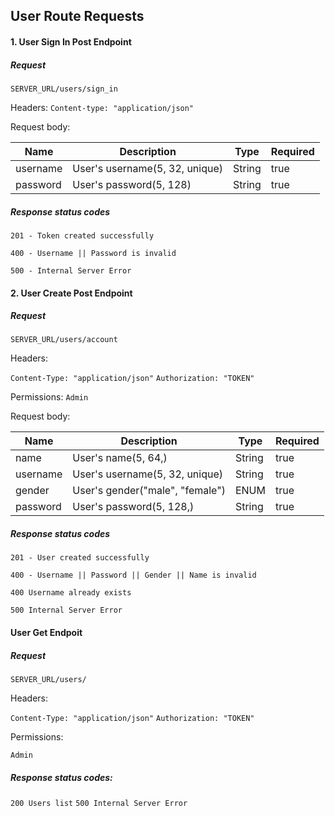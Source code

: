 ## User Route Requests

#### 1. User Sign In Post Endpoint

##### Request

`SERVER_URL/users/sign_in`

Headers:
`Content-type: "application/json"`

Request body:

| Name     | Description                    | Type   | Required |
| -------- | ------------------------------ | ------ | -------- |
| username | User's username(5, 32, unique) | String | true     |
| password | User's password(5, 128)        | String | true     |

##### Response status codes

`201 - Token created successfully`

`400 - Username || Password is invalid`

`500 - Internal Server Error`

#### 2. User Create Post Endpoint

##### Request

`SERVER_URL/users/account`

Headers:

`Content-Type: "application/json"`
`Authorization: "TOKEN"`

Permissions:
`Admin`

Request body:

| Name     | Description                     | Type   | Required |
| -------- | ------------------------------- | ------ | -------- |
| name     | User's name(5, 64,)             | String | true     |
| username | User's username(5, 32, unique)  | String | true     |
| gender   | User's gender("male", "female") | ENUM   | true     |
| password | User's password(5, 128,)        | String | true     |

##### Response status codes

`201 - User created successfully`

`400 - Username || Password || Gender || Name is invalid`

`400 Username already exists`

`500 Internal Server Error`

#### User Get Endpoit

##### Request

`SERVER_URL/users/`

Headers:

`Content-Type: "application/json"`
`Authorization: "TOKEN"`

Permissions:

`Admin`

##### Response status codes:

`200 Users list`
`500 Internal Server Error`
